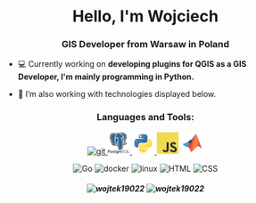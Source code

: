 <h1 align="center">Hello, I'm Wojciech</h1>
<h3 align="center">GIS Developer from Warsaw in Poland</h3>

- 💻 Currently working on **developing plugins for QGIS as a GIS Developer, I'm mainly programming in Python.**

- 📩 I’m also working with technologies displayed below.


<h3 align="center">Languages and Tools:</h3>
<p align="center"> 
 <a href="https://git-scm.com/" target="_blank" rel="noreferrer"> <img src="https://www.vectorlogo.zone/logos/git-scm/git-scm-icon.svg" alt="git" width="40" height="40"/> </a> 
 <a href="https://www.postgresql.org" target="_blank" rel="noreferrer"> <img src="https://raw.githubusercontent.com/devicons/devicon/master/icons/postgresql/postgresql-original-wordmark.svg" alt="postgresql" width="40" height="40"/> </a> 
 <a href="https://www.python.org" target="_blank" rel="noreferrer"> <img src="https://raw.githubusercontent.com/devicons/devicon/master/icons/python/python-original.svg" alt="python" width="40" height="40"/> </a> 
 <a target="_blank" rel="noreferrer"> <img src="https://raw.githubusercontent.com/devicons/devicon/master/icons/javascript/javascript-original.svg" alt="JS" width="40" height="40"/> </a> 
 <a href="https://www.mathworks.com/"> <img src="https://raw.githubusercontent.com/devicons/devicon/master/icons/matlab/matlab-original.svg" alt="Matlab" width="40" height="40"/> </a>
</p>
<p align="center"> 
 <a> <img src="https://upload.wikimedia.org/wikipedia/commons/0/05/Go_Logo_Blue.svg" alt="Go" width="32" height="32"/> </a>
 <a> <img src="https://logos-download.com/wp-content/uploads/2016/09/Docker_logo.png" alt="docker" width="40" height="40"/> </a> 
 <a> <img src="https://upload.wikimedia.org/wikipedia/commons/f/f1/Icons8_flat_linux.svg" alt="linux" width="40" height="40"/> </a> 
 <a> <img src="https://upload.wikimedia.org/wikipedia/commons/6/61/HTML5_logo_and_wordmark.svg" alt="HTML" width="40" height="40"/> </a>
 <a> <img src="https://upload.wikimedia.org/wikipedia/commons/6/62/CSS3_logo.svg" alt="CSS" width="32" height="32"/> </a>
</p>

<h5 align="center">
 <p>
  <a><img src="https://github-readme-streak-stats.herokuapp.com/?user=wojtek19022&theme=transparent" alt="wojtek19022" /></a>
  <a><img src="https://github-readme-stats.vercel.app/api?username=wojtek19022&show_icons=true&locale=en&theme=transparent" alt="wojtek19022"/></a>
 </p>
</h5>
 
